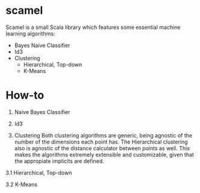 # scamel
Scamel is a small Scala library which features some essential machine learning algorithms:
  - Bayes Naive Classifier 
  - Id3
  - Clustering 
    - Hierarchical, Top-down
    - K-Means
    
# How-to

1. Naive Bayes Classifier

2. Id3 

3. Clustering
  Both clustering algorithms are generic, being agnostic of the number of the dimensions each point has.
  The Hierarchical clustering also is agnostic of the distance calculator between points as well.
  This makes the algorithms extremely extensible and customizable, given that the appropiate implicits are defined.
  
  3.1 Hierarchical, Top-down
  
  3.2 K-Means
